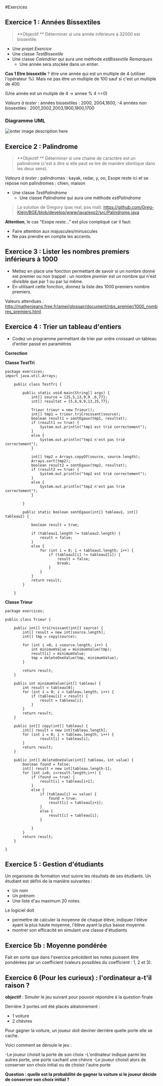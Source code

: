 
#Exercices
## Exercice 1 : Années Bissextiles

> **Objectif ** Déterminer si une année inférieure à 32000 est bissextile.

- Une projet *Exercice*
- Une classe *TestBissextile* 
- Une classe *Calendrier* qui aura une méthode *estBissextile* 
 *Remarques*
	 - Une année sera stockée dans un entier.

**Cas 1 Etre bissextile** ?  être une année qui est un multiple de 4 (utiliser l'opérateur %). Mais ne pas être un multiple de 100 sauf si c'est un multiple de 400.

(Une année est un mutiple de 4 -> annee % 4 ==0)

*Valeurs à tester* : 
années bissextiles : 2000, 2004,1600, -4
années non bissextiles :  2001,2002,2003,1900,1800,1700

### Diagramme UML

![enter image description here](http://yuml.me/27ad5414)


## Exercice 2 : Palindrome
> **Objectif ** Déterminer si une chaine de caractère est un palindrome (c'est à dire si elle peut se lire de manière identique dans les deux sens).

*Valeurs à tester* : 
	palindromes : kayak, radar, y, oo, Esope reste ici et se repose
	non palindromes : chien, maison

- Une classe *TestPalindrome* 
	- Une classe *Palindrome* qui aura une méthode *estPalindrome* 

> La solution de Gregory (pas mal, pas mal): 
> https://github.com/Greg-Klein/BGE/blob/develop/www/java/exo2/src/Palindrome.java

**Attention**, le cas "Esope reste..." est plus compliqué car il faut:
 - Faire attention aux majuscules/minuscules
 - Ne pas prendre en compte les accents.

## Exercice 3 : Lister les nombres premiers inférieurs à 1000

 - Mettez en place une fonction permettant de savoir si un nombre donné est premier ou non (rappel : un nombre *premier* est un nombre qui n'est divisible que par 1 ou par lui même.
 - En utilisant cette fonction, donnez la liste des 1000 premiers nombre premiers.

Valeurs attendues :  http://mathenjeans.free.fr/amej/glossair/document/nbs_premier/1000_nombres_premiers.html

## Exercice 4 : Trier un tableau d'entiers 

 - Codez un programme permettant de trier par ordre croissant un tableau d'entier passé en paramètres

**Correction** 

**Classe TestTri**


    package exercices;
    import java.util.Arrays;
    
        public class TestTri {
        	
        	public static void main(String[] args) {
        		int[] source = {25,5,13,9,9 ,6,77};
        		int[] resultat = {5,6,9,9,13,25,77};
        		
        		Trieur trieur = new Trieur();
        		int[] tmp1 = trieur.triCroissant(source);
        		boolean result1 = sontEgaux(tmp1, resultat);
        		if (result1 == true) {
        			System.out.println("tmp1 est trié correctement");
        		}
        		else {
        			System.out.println("tmp1 n'est pas trié correctement");
        		}
        		
        		int[] tmp2 = Arrays.copyOf(source, source.length);
        		Arrays.sort(tmp2);
        		boolean result2 = sontEgaux(tmp2, resultat);
        		if (result2 == true) {
        			System.out.println("tmp2 est trié correctement");
        		}
        		else {
        			System.out.println("tmp2 n'est pas trié correctement");
        		}
        		
        	}
        	
        	public static boolean sontEgaux(int[] tableau1, int[] tableau2) {
        		
        		boolean result = true;
        		
        		if (tableau1.length != tableau2.length) {
        			result = false;
        		}
        		else {
        			for (int i = 0; i < tableau1.length; i++) {
        				if (tableau1[i] != tableau2[i]) {
        					result = false;
        					break;
        				}
        			}
        		}
        		return result;
        	}
        
        }


**Classe Trieur**

    package exercices;
    
    public class Trieur {
    
    	public int[] triCroissant(int[] source) {
    		int[] result = new int[source.length];
    		int[] tmp = copy(source);
    		
    		for (int i =0; i <source.length; i++) {
    			int minimumValue = minimumValue(tmp);
    			result[i] = minimumValue;
    			tmp = deleteOneValue(tmp, minimumValue);
    		}
    		
    		return result;
    	}
    	
    	public int minimumValue(int[] tableau) {
    		int result = tableau[0];
    		for (int i = 0; i < tableau.length; i++) {
    			if (tableau[i] < result) {
    				result = tableau[i];
    			}
    		}
    		return result;
    	}
    	
    	public int[] copy(int[] tableau) {
    		int[] result = new int[tableau.length];
    		for (int i = 0; i < tableau.length; i++) {
    				result[i] = tableau[i];
    		}
    		return result;
    	}
    	
    	public int[] deleteOneValue(int[] tableau, int value) {
    		boolean found = false;
    		int[] result = new int[tableau.length-1];
    		for (int i=0; i<result.length;i++) {
    			if (found == true) {
    				result[i] = tableau[i+1];
    			}
    			else {
    				if (tableau[i] == value) {
    					found = true;
    					result[i] = tableau[i+1];
    				}
    				else {
    					result[i] = tableau[i];
    				}
    				
    			}
    		}
    		return result;
    	}
    
    }

## Exercice 5 : Gestion d'étudiants

Un organisme de formation veut suivre les résultats de ses étudiants.
Un étudiant est défini de la manière suivantes :
 
 - Un nom
 - Un prénom
 - Une liste d'au maximum 20 notes.

Le logiciel doit 

 - permettre de calculer la moyenne de chaque élève, indiquer l'élève ayant la plus haute moyenne, l'élève ayant la plus basse moyenne.
 - montrer son efficacité en simulant une classe d'étudiants

## Exercice 5b : Moyenne pondérée
 
 Fait en sorte que dans l'exercice précédent les notes puissent être pondérées par un coefficient (valeurs possibles du coefficient : 1, 2 et 3).

## Exercice 6 (Pour les curieux) : l'ordinateur a-t'il raison ?

**objectif** : Simuler le jeu suivant pour pouvoir répondre à la question finale

Derrière 3 portes ont été placés aléatoirement :

- 1 voiture
- 2 chèvres

Pour gagner la voiture, un joueur doit deviner derrière quelle porte elle se cache.

Voici comment se déroule le jeu :

-Le joueur choisit la porte de son choix
-L'ordinateur indique parmi les autres porte, une porte cachant une chèvre
-Le joueur choisit alors de conserver son choix initial ou de choisir l'autre porte

**Question : quelle est la probabilité de gagner la voiture si le joueur décide de conserver son choix initial ?**
